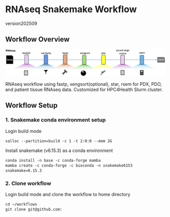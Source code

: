 # RNAseq Snakemake Workflow

version202509

## Workflow Overview

![worflow diagram](images/RNAseq_workflow-diagram.png)

RNAseq workflow using fastp, xengsort(optional), star, rsem for PDX, PDO, and patient tissue RNAseq data. Customized for HPC4Health Slurm cluster.

## Workflow Setup

### 1. Snakemake conda environment setup

Login build mode
```
salloc --partition=build -c 1 -t 2:0:0 --mem 2G
```
Install snakemake (v6.15.3) as a conda environment
```
conda install -n base -c conda-forge mamba
mamba create -c conda-forge -c bioconda -n snakemake6153 snakemake=6.15.3
```

### 2. Clone workflow

Login build mode and clone the workflow to home directory
```
cd ~/workflows
git clone git@github.com:
```
